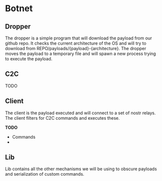 # Botnet

## Dropper

The dropper is a simple program that will download the payload from our github repo.
It checks the current architecture of the OS and will try to download from REPO/payloads/{payload}-{architecture}.
The dropper moves the payload to a temporary file and will spawn a new process trying to execute the payload.

## C2C

TODO

## Client

The client is the payload executed and will connect to a set of nostr relays. The client filters for C2C commands and executes these.

**TODO**

- Commands
- 

## Lib

Lib contains all the other mechanisms we will be using to obscure payloads and serialization of custom commands.
